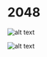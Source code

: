 # 2048

![alt text](https://i.ibb.co/Pm73X0S/20482.png)

![alt text](https://i.ibb.co/1XnwH0v/2048.png)
